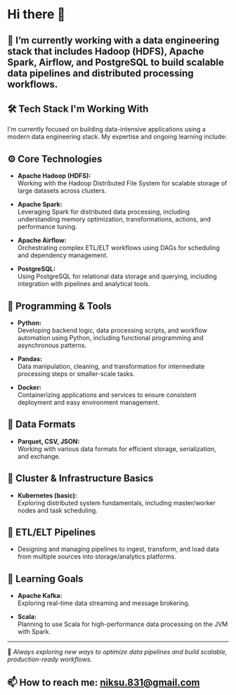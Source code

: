 # Hi there 👋

## 🔭 I’m currently working with a data engineering stack that includes Hadoop (HDFS), Apache Spark, Airflow, and PostgreSQL to build scalable data pipelines and distributed processing workflows.

## 🛠️ Tech Stack I'm Working With

I'm currently focused on building data-intensive applications using a modern data engineering stack. My expertise and ongoing learning include:

## ⚙️ Core Technologies

- **Apache Hadoop (HDFS):**  
  Working with the Hadoop Distributed File System for scalable storage of large datasets across clusters.

- **Apache Spark:**  
  Leveraging Spark for distributed data processing, including understanding memory optimization, transformations, actions, and performance tuning.

- **Apache Airflow:**  
  Orchestrating complex ETL/ELT workflows using DAGs for scheduling and dependency management.

- **PostgreSQL:**  
  Using PostgreSQL for relational data storage and querying, including integration with pipelines and analytical tools.

## 🐍 Programming & Tools

- **Python:**  
  Developing backend logic, data processing scripts, and workflow automation using Python, including functional programming and asynchronous patterns.

- **Pandas:**  
  Data manipulation, cleaning, and transformation for intermediate processing steps or smaller-scale tasks.

- **Docker:**  
  Containerizing applications and services to ensure consistent deployment and easy environment management.

## 📁 Data Formats

- **Parquet, CSV, JSON:**  
  Working with various data formats for efficient storage, serialization, and exchange.

## 🧠 Cluster & Infrastructure Basics

- **Kubernetes (basic):**  
  Exploring distributed system fundamentals, including master/worker nodes and task scheduling.

## 🔄 ETL/ELT Pipelines

- Designing and managing pipelines to ingest, transform, and load data from multiple sources into storage/analytics platforms.

## 🎯 Learning Goals

- **Apache Kafka:**  
  Exploring real-time data streaming and message brokering.

- **Scala:**  
  Planning to use Scala for high-performance data processing on the JVM with Spark.

---

🚀 *Always exploring new ways to optimize data pipelines and build scalable, production-ready workflows.*

## 📫 How to reach me: niksu.831@gmail.com
